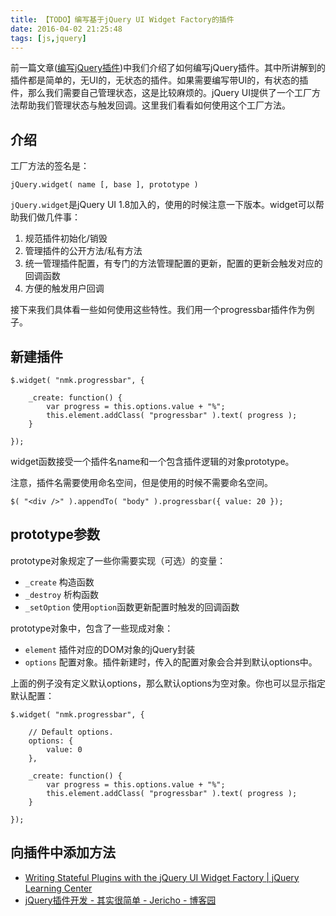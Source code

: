 ```yaml
---
title: 【TODO】编写基于jQuery UI Widget Factory的插件
date: 2016-04-02 21:25:48
tags: [js,jquery]
---
```


前一篇文章([编写jQuery插件](http://mushanshitiancai.github.io/2016/04/02/js/%E7%BC%96%E5%86%99jquery%E6%8F%92%E4%BB%B6/))中我们介绍了如何编写jQuery插件。其中所讲解到的插件都是简单的，无UI的，无状态的插件。如果需要编写带UI的，有状态的插件，那么我们需要自己管理状态，这是比较麻烦的。jQuery UI提供了一个工厂方法帮助我们管理状态与触发回调。这里我们看看如何使用这个工厂方法。

<!-- more -->

## 介绍
工厂方法的签名是：

    jQuery.widget( name [, base ], prototype )

`jQuery.widget`是jQuery UI 1.8加入的，使用的时候注意一下版本。widget可以帮助我们做几件事：

1. 规范插件初始化/销毁
2. 管理插件的公开方法/私有方法
3. 统一管理插件配置，有专门的方法管理配置的更新，配置的更新会触发对应的回调函数
4. 方便的触发用户回调

接下来我们具体看一些如何使用这些特性。我们用一个progressbar插件作为例子。

## 新建插件

```
$.widget( "nmk.progressbar", {
 
    _create: function() {
        var progress = this.options.value + "%";
        this.element.addClass( "progressbar" ).text( progress );
    }
 
});
```

widget函数接受一个插件名name和一个包含插件逻辑的对象prototype。

注意，插件名需要使用命名空间，但是使用的时候不需要命名空间。

    $( "<div />" ).appendTo( "body" ).progressbar({ value: 20 });

## prototype参数
prototype对象规定了一些你需要实现（可选）的变量：

- `_create` 构造函数
- `_destroy` 析构函数
- `_setOption` 使用`option`函数更新配置时触发的回调函数

prototype对象中，包含了一些现成对象：

- `element` 插件对应的DOM对象的jQuery封装
- `options` 配置对象。插件新建时，传入的配置对象会合并到默认options中。

上面的例子没有定义默认options，那么默认options为空对象。你也可以显示指定默认配置：

```
$.widget( "nmk.progressbar", {
 
    // Default options.
    options: {
        value: 0
    },
 
    _create: function() {
        var progress = this.options.value + "%";
        this.element.addClass( "progressbar" ).text( progress );
    }
 
});
```

## 向插件中添加方法



- [Writing Stateful Plugins with the jQuery UI Widget Factory | jQuery Learning Center](https://learn.jquery.com/plugins/stateful-plugins-with-widget-factory/)
- [jQuery插件开发 - 其实很简单 - Jericho - 博客园](http://www.cnblogs.com/fromearth/archive/2009/07/08/1519054.html)
